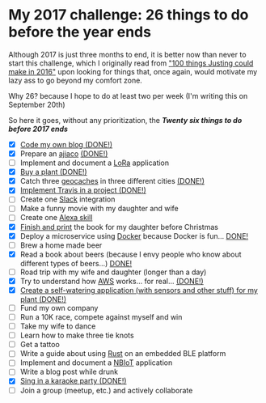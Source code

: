 # My 2017 challenge: 26 things to do before the year ends

Although 2017 is just three months to end, it is better now than never to start this challenge, which I originally read from ["100 things Justing could make in 2016"](https://docs.google.com/document/d/16gVonXDjdvlj6yBP-hOmbktugZ3-QkLOw_nhRN9xlUs/edit) upon looking for things that, once again, would motivate my lazy ass to go beyond my comfort zone.

Why 26? because I hope to do at least two per week (I'm writing this on September 20th)

So here it goes, without any prioritization, the ***Twenty six things to do before 2017 ends***

- [X] [Code my own blog (DONE!)](https://github.com/alignan/argos-library)
- [X] Prepare an [ajiaco](https://en.wikipedia.org/wiki/Ajiaco) [(DONE!)](https://alignan.github.io/post/making-an-ajiaco/)
- [ ] Implement and document a [LoRa](https://www.lora-alliance.org) application 
- [X] [Buy a plant (DONE!)](https://alignan.github.io/post/my-new-bonsai/)
- [X] Catch three [geocaches](https://www.geocaching.com/play) in three different cities [(DONE!)](https://alignan.github.io/post/my-latest-geocaches/)
- [X] [Implement Travis in a project (DONE!)](https://alignan.github.io/2017/10/02/deploy-hugo-to-github/)
- [ ] Create one [Slack](https://slack.com) integration
- [ ] Make a funny movie with my daughter and wife
- [ ] Create one [Alexa skill](https://www.amazon.com/b?node=13727921011)
- [X] [Finish and print](https://github.com/alignan/cuento-erin-y-poki) the book for my daughter before Christmas
- [X] Deploy a microservice using [Docker](https://www.docker.com) because Docker is fun... [DONE!](https://alignan.github.io/post/monitoring-plant-resin-io/)
- [ ] Brew a home made beer
- [X] Read a book about beers (because I envy people who know about different types of beers...) [DONE!](https://alignan.github.io/post/a-book-about-beers/)
- [ ] Road trip with my wife and daughter (longer than a day)
- [X] Try to understand how [AWS](https://aws.amazon.com) works... for real... [(DONE!)](https://www.udemy.com/aws-concepts/learn/v4/content)
- [X] [Create a self-watering application (with sensors and other stuff) for my plant (DONE!)](https://alignan.github.io/post/monitoring-plant-resin-io/)
- [ ] Fund my own company
- [ ] Run a 10K race, compete against myself and win
- [ ] Take my wife to dance
- [ ] Learn how to make three tie knots
- [ ] Get a tattoo
- [ ] Write a guide about using [Rust](https://www.rust-lang.org/en-US/) on an embedded BLE platform
- [ ] Implement and document a [NBIoT](https://en.wikipedia.org/wiki/NarrowBand_IOT) application
- [ ] Write a blog post while drunk
- [X] [Sing in a karaoke party (DONE!)](https://alignan.github.io/post/karaoke/)
- [ ] Join a group (meetup, etc.) and actively collaborate
